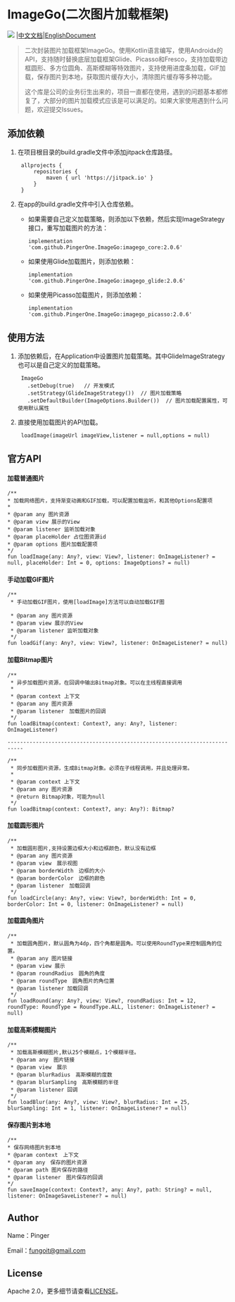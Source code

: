 # ImageGo(二次图片加载框架)
[![](https://www.jitpack.io/v/PingerOne/ImageGo.svg)](https://www.jitpack.io/#PingerOne/ImageGo) |[中文文档](https://github.com/PingerOne/ImageGo/blob/master/README_ZH.md)|[EnglishDocument](https://github.com/PingerOne/ImageGo/blob/master/README.md)

> 二次封装图片加载框架ImageGo。使用Kotlin语言编写，使用Androidx的API，支持随时替换底层加载框架Glide、Picasso和Fresco，支持加载带边框圆形、多方位圆角、高斯模糊等特效图片，支持使用进度条加载，GIF加载，保存图片到本地，获取图片缓存大小，清除图片缓存等多种功能。
>
> 这个库是公司的业务衍生出来的，项目一直都在使用，遇到的问题基本都修复了，大部分的图片加载模式应该是可以满足的。如果大家使用遇到什么问题，欢迎提交Issues。


## 添加依赖

1. 在项目根目录的build.gradle文件中添加jitpack仓库路径。

        allprojects {
            repositories {
                maven { url 'https://jitpack.io' }
            }
        }

2. 在app的build.gradle文件中引入仓库依赖。

    * 如果需要自己定义加载策略，则添加以下依赖，然后实现ImageStrategy接口，重写加载图片的方法：

          implementation 'com.github.PingerOne.ImageGo:imagego_core:2.0.6'

    * 如果使用Glide加载图片，则添加依赖：

          implementation 'com.github.PingerOne.ImageGo:imagego_glide:2.0.6'

    * 如果使用Picasso加载图片，则添加依赖：

          implementation 'com.github.PingerOne.ImageGo:imagego_picasso:2.0.6'


## 使用方法
1. 添加依赖后，在Application中设置图片加载策略。其中GlideImageStrategy也可以是自己定义的加载策略。

        ImageGo
          .setDebug(true)   // 开发模式
          .setStrategy(GlideImageStrategy())  // 图片加载策略
          .setDefaultBuilder(ImageOptions.Builder())  // 图片加载配置属性，可使用默认属性

2. 直接使用加载图片的API加载。

        loadImage(imageUrl imageView,listener = null,options = null)


## 官方API

#### 加载普通图片

    /**
    * 加载网络图片，支持渐变动画和GIF加载，可以配置加载监听，和其他Options配置项
    *
    * @param any 图片资源
    * @param view 展示的View
    * @param listener 监听加载对象
    * @param placeHolder 占位图资源id
    * @param options 图片加载配置项
    */
    fun loadImage(any: Any?, view: View?, listener: OnImageListener? = null, placeHolder: Int = 0, options: ImageOptions? = null)


#### 手动加载GIF图片


    /**
     * 手动加载GIF图片，使用[loadImage]方法可以自动加载GIF图

     * @param any 图片资源
     * @param view 展示的View
     * @param listener 监听加载对象
     */
    fun loadGif(any: Any?, view: View?, listener: OnImageListener? = null)


#### 加载Bitmap图片


    /**
     * 异步加载图片资源，在回调中输出Bitmap对象。可以在主线程直接调用
     *
     * @param context 上下文
     * @param any 图片资源
     * @param listener　加载图片的回调
     */
    fun loadBitmap(context: Context?, any: Any?, listener: OnImageListener)

    ---------------------------------------------------------------------------

    /**
     * 同步加载图片资源，生成Bitmap对象。必须在子线程调用，并且处理异常。
     *
     * @param context 上下文
     * @param any 图片资源
     * @return Bitmap对象，可能为null
     */
    fun loadBitmap(context: Context?, any: Any?): Bitmap?


#### 加载圆形图片

    /**
     * 加载圆形图片,支持设置边框大小和边框颜色，默认没有边框
     * @param any 图片资源
     * @param view　展示视图
     * @param borderWidth　边框的大小
     * @param borderColor　边框的颜色
     * @param listener　加载回调
     */
    fun loadCircle(any: Any?, view: View?, borderWidth: Int = 0, borderColor: Int = 0, listener: OnImageListener? = null)


#### 加载圆角图片

    /**
     * 加载圆角图片，默认圆角为4dp，四个角都是圆角。可以使用RoundType来控制圆角的位置。
     * @param any 图片链接
     * @param view 展示
     * @param roundRadius　圆角的角度
     * @param roundType　圆角图片的角位置
     * @param listener 加载回调
     */
    fun loadRound(any: Any?, view: View?, roundRadius: Int = 12, roundType: RoundType = RoundType.ALL, listener: OnImageListener? = null)


#### 加载高斯模糊图片

    /**
     * 加载高斯模糊图片,默认25个模糊点，1个模糊半径。
     * @param any　图片链接
     * @param view　展示
     * @param blurRadius　高斯模糊的度数
     * @param blurSampling　高斯模糊的半径
     * @param listener 回调
     */
    fun loadBlur(any: Any?, view: View?, blurRadius: Int = 25, blurSampling: Int = 1, listener: OnImageListener? = null)


#### 保存图片到本地

    /**
    * 保存网络图片到本地
    * @param context　上下文
    * @param any　保存的图片资源
    * @param path 图片保存的路径
    * @param listener　图片保存的回调
    */
    fun saveImage(context: Context?, any: Any?, path: String? = null, listener: OnImageSaveListener? = null)




## Author
Name：Pinger

Email：fungoit@gmail.com

## License
Apache 2.0，更多细节请查看[LICENSE](https://github.com/PingerOne/ImageGo/blob/master/LICENSE)。
